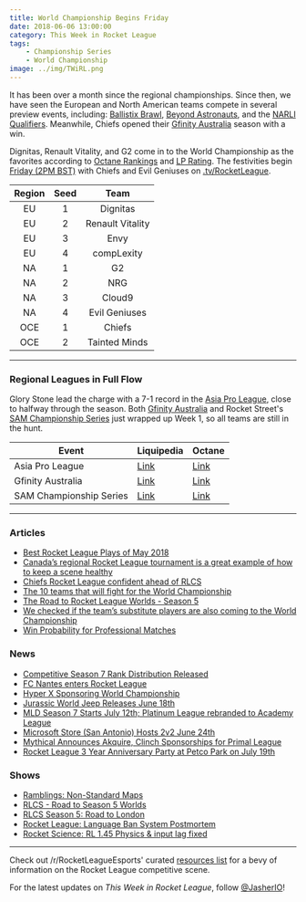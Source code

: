 ```yaml
---
title: World Championship Begins Friday
date: 2018-06-06 13:00:00
category: This Week in Rocket League
tags:
    - Championship Series
    - World Championship
image: ../img/TWiRL.png
---
```


It has been over a month since the regional championships. Since then, we have seen the European and North American teams compete in several preview events, including: [Ballistix Brawl](https://liquipedia.net/rocketleague/Ballistix/Brawl), [Beyond Astronauts](https://liquipedia.net/rocketleague/Beyond_Entertainment/ASTRONAUTS/14), and the [NARLI Qualifiers](https://liquipedia.net/rocketleague/Northern_Arena/Invitational/2). Meanwhile, Chiefs opened their [Gfinity Australia](https://liquipedia.net/rocketleague/Gfinity/Australia/Elite_Series/Season_1) season with a win.

Dignitas, Renault Vitality, and G2 come in to the World Championship as the favorites according to [Octane Rankings](https://octane.gg/teams/2018-06-04) and [LP Rating](https://liquipedia.net/rocketleague/Portal:Rating). The festivities begin [Friday (2PM BST)](https://www.rocketleagueesports.com/schedule/) with Chiefs and Evil Geniuses on [.tv/RocketLeague](https://twitch.tv/RocketLeague).

| Region | Seed |       Team       |
| :----: | :--: | :--------------: |
|   EU   |  1   |     Dignitas     |
|   EU   |  2   | Renault Vitality |
|   EU   |  3   |       Envy       |
|   EU   |  4   |    compLexity    |
|   NA   |  1   |        G2        |
|   NA   |  2   |       NRG        |
|   NA   |  3   |      Cloud9      |
|   NA   |  4   |  Evil Geniuses   |
|  OCE   |  1   |      Chiefs      |
|  OCE   |  2   |  Tainted Minds   |

---

### Regional Leagues in Full Flow

Glory Stone lead the charge with a 7-1 record in the [Asia Pro League](https://liquipedia.net/rocketleague/1NE_eSports/Asia_Pro_League/Season_2/League_Play), close to halfway through the season. Both [Gfinity Australia](https://liquipedia.net/rocketleague/Gfinity/Australia/Elite_Series/Season_1) and Rocket Street's [SAM Championship Series](https://liquipedia.net/rocketleague/SAM_Championship_Series/Season_1/League_Play) just wrapped up Week 1, so all teams are still in the hunt.

| Event                   | Liquipedia                                                                                   | Octane                                                                     |
| ----------------------- | -------------------------------------------------------------------------------------------- | -------------------------------------------------------------------------- |
| Asia Pro League         | [Link](https://liquipedia.net/rocketleague/1NE_eSports/Asia_Pro_League/Season_2/League_Play) | [Link](https://octane.gg/event/asia-pro-league-season-two/)                |
| Gfinity Australia       | [Link](https://liquipedia.net/rocketleague/Gfinity/Australia/Elite_Series/Season_1)          | [Link](https://octane.gg/event/gfinity-australia-elite-series-season-one/) |
| SAM Championship Series | [Link](https://liquipedia.net/rocketleague/SAM_Championship_Series/Season_1/League_Play)     | [Link](https://octane.gg/event/sam-championship-series-season-one/)        |

---

### Articles

- [Best Rocket League Plays of May 2018](https://www.redbull.com/us-en/rocket-league-best-plays-may-2018)
- [Canada’s regional Rocket League tournament is a great example of how to keep a scene healthy](http://rocketeers.gg/world-gaming-rocket-league-tournament/)
- [Chiefs Rocket League confident ahead of RLCS](https://www.redbull.com/gb-en/chiefs-rocket-league-rlcs-interview)
- [The 10 teams that will fight for the World Championship](http://rocketeers.gg/rlcs-season5-lan-world-championship-all-10-teams-na-eu-oce/)
- [The Road to Rocket League Worlds - Season 5](https://www.rocketleagueesports.com/news/the-road-to-rocket-league-worlds---season-5/)
- [We checked if the team’s substitute players are also coming to the World Championship](http://rocketeers.gg/rlcs-world-championship-season5-london-substitute-players/)
- [Win Probability for Professional Matches](https://octane.gg/news/win-probability-for-professional-matches/)

### News

- [Competitive Season 7 Rank Distribution Released](https://www.reddit.com/r/RocketLeague/comments/8omfoq/holy_dominus_its_the_season_7_rank_distribution/)
- [FC Nantes enters Rocket League](https://www.fcnantes.com/articles/article2809.php?num=24121)
- [Hyper X Sponsoring World Championship](https://www.rocketleagueesports.com/news/the-road-to-rocket-league-worlds---season-5/)
- [Jurassic World Jeep Releases June 18th](https://twitter.com/RocketLeague/status/1003668174355591171)
- [MLD Season 7 Starts July 12th; Platinum League rebranded to Academy League](https://twitter.com/MLDoubles/status/1003358745643057153)
- [Microsoft Store (San Antonio) Hosts 2v2 June 24th](https://smash.gg/tournament/microsoft-store-at-la-cantera-rocket-league-tournament/events)
- [Mythical Announces Akquire, Clinch Sponsorships for Primal League](https://twitter.com/Mythical_Es/status/1002717149671186432)
- [Rocket League 3 Year Anniversary Party at Petco Park on July 19th](https://twitter.com/RocketLeague/status/1002248354011721731)

### Shows

- [Ramblings: Non-Standard Maps](https://www.youtube.com/watch?v=mKdsncN-6_8)
- [RLCS - Road to Season 5 Worlds](https://www.youtube.com/watch?v=xFJ6_Lscws4)
- [RLCS Season 5: Road to London](https://www.youtube.com/watch?v=snfhNiRax1Q)
- [Rocket League: Language Ban System Postmortem](https://www.youtube.com/watch?v=-E9PowOZhGM)
- [Rocket Science: RL 1.45 Physics & input lag fixed](https://www.youtube.com/watch?v=MXxjtsaT5kY)

---

Check out /r/RocketLeagueEsports' curated [resources list](https://www.reddit.com/r/RocketLeagueEsports/wiki/links) for a bevy of information on the Rocket League competitive scene.

For the latest updates on _This Week in Rocket League_, follow [@JasherIO](https://twitter.com/JasherIO)!
